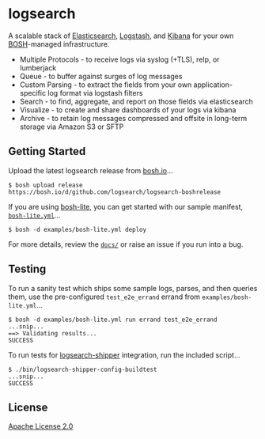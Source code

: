 # logsearch

A scalable stack of [Elasticsearch](http://www.elasticsearch.org/overview/elasticsearch/),
[Logstash](http://www.elasticsearch.org/overview/logstash/), and
[Kibana](http://www.elasticsearch.org/overview/kibana/) for your
own [BOSH](http://docs.cloudfoundry.org/bosh/)-managed infrastructure.

 * Multiple Protocols - to receive logs via syslog (+TLS), relp, or lumberjack
 * Queue - to buffer against surges of log messages
 * Custom Parsing - to extract the fields from your own application-specific
   log format via logstash filters
 * Search - to find, aggregate, and report on those fields via elasticsearch
 * Visualize - to create and share dashboards of your logs via kibana
 * Archive - to retain log messages compressed and offsite in long-term storage
   via Amazon S3 or SFTP


## Getting Started

Upload the latest logsearch release from [bosh.io](https://bosh.io)...

    $ bosh upload release https://bosh.io/d/github.com/logsearch/logsearch-boshrelease

If you are using [bosh-lite](https://github.com/cloudfoundry/bosh-lite), you can
get started with our sample manifest, [`bosh-lite.yml`](./examples/bosh-lite.yml)...

    $ bosh -d examples/bosh-lite.yml deploy

For more details, review the [`docs/`](http://www.logsearch.io/docs/boshrelease/)
or raise an issue if you run into a bug.


## Testing

To run a sanity test which ships some sample logs, parses, and then queries them,
use the pre-configured `test_e2e_errand` errand from `examples/bosh-lite.yml`...

    $ bosh -d examples/bosh-lite.yml run errand test_e2e_errand
    ...snip...
    ==> Validating results...
    SUCCESS

To run tests for [logsearch-shipper](https://github.com/logsearch/logsearch-shipper-boshrelease)
integration, run the included script...

    $ ./bin/logsearch-shipper-config-buildtest
    ...snip...
    SUCCESS


## License

[Apache License 2.0](./LICENSE)
